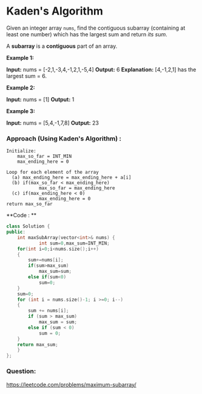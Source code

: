 # Kaden's Algorithm

Given an integer array `nums`, find the contiguous subarray (containing at least one number) which has the largest sum and return *its sum*.

A **subarray** is a **contiguous** part of an array.

**Example 1:**

**Input:** nums = [-2,1,-3,4,-1,2,1,-5,4]
**Output:** 6
**Explanation:** [4,-1,2,1] has the largest sum = 6.

**Example 2:**

**Input:** nums = [1]
**Output:** 1

**Example 3:**

**Input:** nums = [5,4,-1,7,8]
**Output:** 23

### Approach (Using Kaden's Algorithm) :

```
Initialize:
    max_so_far = INT_MIN
    max_ending_here = 0

Loop for each element of the array
  (a) max_ending_here = max_ending_here + a[i]
  (b) if(max_so_far < max_ending_here)
            max_so_far = max_ending_here
  (c) if(max_ending_here < 0)
            max_ending_here = 0
return max_so_far
```

**Code : **

```cpp
class Solution {
public:
    int maxSubArray(vector<int>& nums) {
            int sum=0,max_sum=INT_MIN;
    for(int i=0;i<nums.size();i++)
    {
        sum+=nums[i];
        if(sum>max_sum)
            max_sum=sum;
        else if(sum<0)
            sum=0;
    }
    sum=0;
    for (int i = nums.size()-1; i >=0; i--)
    {
        sum += nums[i];
        if (sum > max_sum)
            max_sum = sum;
        else if (sum < 0)
            sum = 0;
    }
    return max_sum;
    }
};
```

### Question:

https://leetcode.com/problems/maximum-subarray/
